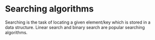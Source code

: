 # Searching algorithms
Searching is the task of locating a given element/key which is stored in a data structure. Linear search and binary search are popular searching algorithms. 
